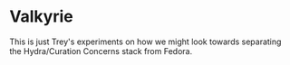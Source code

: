 # Valkyrie

This is just Trey's experiments on how we might look towards separating the
Hydra/Curation Concerns stack from Fedora.
